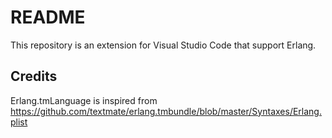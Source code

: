 # README
This repository is an extension for Visual Studio Code that support Erlang.


## Credits
Erlang.tmLanguage is inspired from https://github.com/textmate/erlang.tmbundle/blob/master/Syntaxes/Erlang.plist

